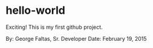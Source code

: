 # hello-world
Exciting! This is my first github project.


By: George Faltas, Sr. Developer
Date: February 19, 2015
